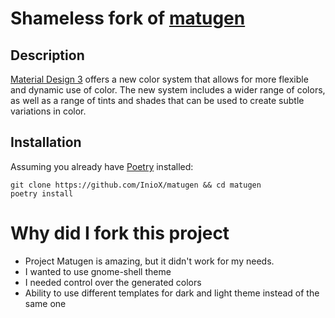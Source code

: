 # Shameless fork of [matugen](https://github.com/InioX/matugen)
## Description
[Material Design 3](https://m3.material.io/) offers a new color system that allows for more flexible and dynamic use of color. The new system includes a wider range of colors, as well as a range of tints and shades that can be used to create subtle variations in color.

## Installation
Assuming you already have [Poetry](https://python-poetry.org/) installed:
```shell
git clone https://github.com/InioX/matugen && cd matugen
poetry install
```

# Why did I fork this project

- Project Matugen is amazing, but it didn't work for my needs.
- I wanted to use gnome-shell theme
- I needed control over the generated colors 
- Ability to use different templates for dark and light theme instead of the same one
